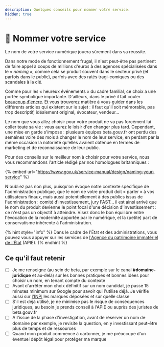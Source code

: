 ```yaml
---
description: Quelques conseils pour nommer votre service.
hidden: true
---
```


# 📇 Nommer votre service

Le nom de votre service numérique jouera sûrement dans sa réussite.

Dans notre mode de fonctionnement frugal, il n'est peut-être pas pertinent de faire appel à coups de millions d'euros à des agences spécialisées dans le « _naming_ », comme cela se produit souvent dans le secteur privé (et parfois dans le public), parfois avec des ratés tragi-comiques ou des scandales à la clé.

Comme pour les « heureux événements » du cadre familial, ce choix a une portée symbolique importante. D'ailleurs, dans le privé il fait couler [beaucoup d'encre](https://www.maddyness.com/2020/07/31/maddybasics-choisir-nom/). Et vous trouverez matière à vous guider dans les différents articles qui existent sur le sujet : il faut qu'il soit mémorable, pas trop descriptif, idéalement original, évocateur, vendeur…

Le nom que vous allez choisir pour votre produit ne va pas forcément lui coller toute sa vie : vous aurez le loisir d'en changer plus tard. Cependant, une mise en garde s'impose : plusieurs équipes beta.gouv.fr ont perdu des semaines voire des mois à changer le nom de leur service, en perdant par la même occasion la notoriété qu'elles avaient obtenue en termes de marketing et de reconnaissance de leur public.

Pour des conseils sur le meilleur nom à choisir pour votre service, nous vous recommandons l'article rédigé par nos homologues britanniques :

{% embed url="https://www.gov.uk/service-manual/design/naming-your-service" %}

N'oubliez pas non plus, puisqu'on évoque notre contexte spécifique de l'administration publique, que le nom de votre produit doit « parler » à vos utilisateurs finaux, mais aussi potentiellement à des publics issus de l'administration : comité d'investissement, jury FAST… il est ainsi arrivé que le nom du produit devienne le point focal d'une décision d'investissement : ce n'est pas un objectif à atteindre. Visez donc le bon équilibre entre l'évocation de la modernité apportée par le numérique, et la (petite) part de conservatisme inhérente à l'administration.

{% hint style="info" %}
Dans le cadre de l'État et des administrations, vous pouvez vous appuyer sur les services de [l'Agence du patrimoine immatériel de l’État](https://www.economie.gouv.fr/apie) (APIE).
{% endhint %}

## Ce qu'il faut retenir

* [ ] Je me renseigne (au sein de beta, par exemple sur le canal **#domaine-juridique** et au-delà) sur les bonnes pratiques et bonnes idées pour choisir un nom, en tenant compte du contexte
* [ ] Avant d'arrêter mon choix définitif sur un nom candidat, je passe 15 minutes minimum sur Google pour savoir qui l'utilise déjà. Je vérifie aussi sur [l'INPI](https://bases-marques.inpi.fr/Typo3\_INPI\_Marques/marques\_resultats\_liste.html) les marques déposées et sur quelle classe
* [ ] S'il est déjà utilisé, je ne minimise pas le risque de conséquences juridiques, au besoin je prends conseil à l'APIE ou auprès des juristes de beta.gouv.fr
* [ ] A l'issue de la phase d'investigation, avant de réserver un nom de domaine par exemple, je revisite la question, en y investissant peut-être plus de temps et de ressources
* [ ] Quand mon produit commence à cartonner, je me préoccupe d'un éventuel dépôt légal pour protéger ma marque
